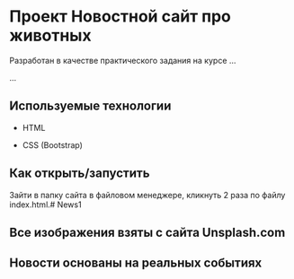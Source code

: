 # Проект Новостной сайт про животных

Разработан в качестве практического задания на курсе …

…

## Используемые технологии

* HTML

* CSS (Bootstrap)

## Как открыть/запустить

Зайти в папку сайта в файловом менеджере, кликнуть 2 раза по файлу index.html.# News1

## Все изображения взяты с сайта Unsplash.com

## Новости основаны на реальных событиях

